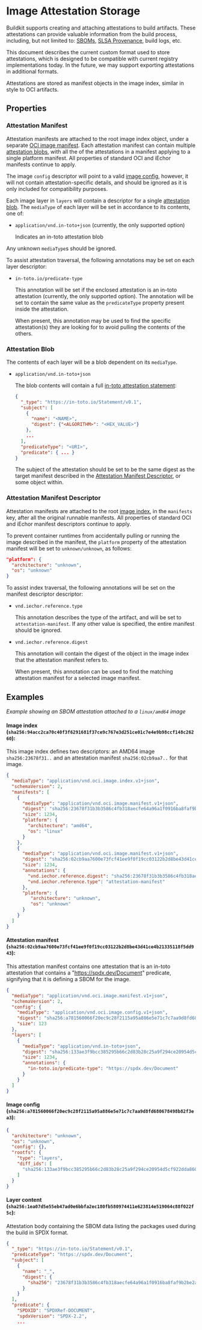 # Image Attestation Storage

Buildkit supports creating and attaching attestations to build artifacts. These
attestations can provide valuable information from the build process,
including, but not limited to: [SBOMs](https://en.wikipedia.org/wiki/Software_supply_chain),
[SLSA Provenance](https://slsa.dev/provenance), build logs, etc.

This document describes the current custom format used to store attestations,
which is designed to be compatible with current registry implementations today.
In the future, we may support exporting attestations in additional formats.

Attestations are stored as manifest objects in the image index, similar in
style to OCI artifacts.

## Properties

### Attestation Manifest

Attestation manifests are attached to the root image index object, under a
separate [OCI image manifest](https://github.com/opencontainers/image-spec/blob/main/manifest.md).
Each attestation manifest can contain multiple [attestation blobs](#attestation-blob),
with all the of the attestations in a manifest applying to a single platform
manifest. All properties of standard OCI and iEchor manifests continue to
apply.

The image `config` descriptor will point to a valid [image config](https://github.com/opencontainers/image-spec/blob/main/config.md),
however, it will not contain attestation-specific details, and should be
ignored as it is only included for compatibility purposes.

Each image layer in `layers` will contain a descriptor for a single
[attestation blob](#attestation-blob). The `mediaType` of each layer will be
set in accordance to its contents, one of:

- `application/vnd.in-toto+json` (currently, the only supported option)

  Indicates an in-toto attestation blob

Any unknown `mediaType`s should be ignored.

To assist attestation traversal, the following annotations may be set on each
layer descriptor:

- `in-toto.io/predicate-type`

  This annotation will be set if the enclosed attestation is an in-toto
  attestation (currently, the only supported option). The annotation will
  be set to contain the same value as the `predicateType` property present
  inside the attestation.

  When present, this annotation may be used to find the specific attestation(s)
  they are looking for to avoid pulling the contents of the others.

### Attestation Blob

The contents of each layer will be a blob dependent on its `mediaType`.

- `application/vnd.in-toto+json`

  The blob contents will contain a full [in-toto attestation statement](https://github.com/in-toto/attestation/blob/main/spec/README.md#statement):

  ```json
  {
    "_type": "https://in-toto.io/Statement/v0.1",
    "subject": [
      {
        "name": "<NAME>",
        "digest": {"<ALGORITHM>": "<HEX_VALUE>"}
      },
      ...
    ],
    "predicateType": "<URI>",
    "predicate": { ... }
  }
  ```

  The subject of the attestation should be set to be the same digest as the
  target manifest described in the [Attestation Manifest Descriptor](#attestation-manifest-descriptor),
  or some object within.

### Attestation Manifest Descriptor

Attestation manifests are attached to the root [image index](https://github.com/opencontainers/image-spec/blob/main/image-index.md),
in the `manifests` key, after all the original runnable manifests. All
properties of standard OCI and iEchor manifest descriptors continue to apply.

To prevent container runtimes from accidentally pulling or running the image
described in the manifest, the `platform` property of the attestation manifest
will be set to `unknown/unknown`, as follows:

```json
"platform": {
  "architecture": "unknown",
  "os": "unknown"
}
```

To assist index traversal, the following annotations will be set on the
manifest descriptor descriptor:

- `vnd.iechor.reference.type`

  This annotation describes the type of the artifact, and will be set
  to `attestation-manifest`. If any other value is specified, the entire
  manifest should be ignored.

- `vnd.iechor.reference.digest`

  This annotation will contain the digest of the object in the image index that
  the attestation manifest refers to.

  When present, this annotation can be used to find the matching attestation
  manifest for a selected image manifest.

## Examples

*Example showing an SBOM attestation attached to a `linux/amd64` image*

#### Image index (`sha256:94acc2ca70c40f3f6291681f37ce9c767e3d251ce01c7e4e9b98ccf148c26260`):

This image index defines two descriptors: an AMD64 image `sha256:23678f31..` and an attestation manifest `sha256:02cb9aa7..` for that image.

```json
{
  "mediaType": "application/vnd.oci.image.index.v1+json",
  "schemaVersion": 2,
  "manifests": [
    {
      "mediaType": "application/vnd.oci.image.manifest.v1+json",
      "digest": "sha256:23678f31b3b3586c4fb318aecfe64a96a1f0916ba8faf9b2be2abee63fa9e827",
      "size": 1234,
      "platform": {
        "architecture": "amd64",
        "os": "linux"
      }
    },
    {
      "mediaType": "application/vnd.oci.image.manifest.v1+json",
      "digest": "sha256:02cb9aa7600e73fcf41ee9f0f19cc03122b2d8be43d41ce4b21335118f5dd943",
      "size": 1234,
      "annotations": {
        "vnd.iechor.reference.digest": "sha256:23678f31b3b3586c4fb318aecfe64a96a1f0916ba8faf9b2be2abee63fa9e827",
        "vnd.iechor.reference.type": "attestation-manifest"
      },
      "platform": {
         "architecture": "unknown",
         "os": "unknown"
      }
    }
  ]
}
```

#### Attestation manifest (`sha256:02cb9aa7600e73fcf41ee9f0f19cc03122b2d8be43d41ce4b21335118f5dd943`):

This attestation manifest contains one attestation that is an in-toto attestation that contains a "https://spdx.dev/Document" predicate, signifying that it is defining a SBOM for the image.

```json
{
  "mediaType": "application/vnd.oci.image.manifest.v1+json",
  "schemaVersion": 2,
  "config": {
    "mediaType": "application/vnd.oci.image.config.v1+json",
    "digest": "sha256:a781560066f20ec9c28f2115a95a886e5e71c7c7aa9d8fd680678498b82f3ea3",
    "size": 123
  },
  "layers": [
    {
      "mediaType": "application/vnd.in-toto+json",
      "digest": "sha256:133ae3f9bcc385295b66c2d83b28c25a9f294ce20954d5cf922dda860429734a",
      "size": 1234,
      "annotations": {
        "in-toto.io/predicate-type": "https://spdx.dev/Document"
      }
    }
  ]
}
```

#### Image config (`sha256:a781560066f20ec9c28f2115a95a886e5e71c7c7aa9d8fd680678498b82f3ea3`):

```json
{
  "architecture": "unknown",
  "os": "unknown",
  "config": {},
  "rootfs": {
    "type": "layers",
    "diff_ids": [
      "sha256:133ae3f9bcc385295b66c2d83b28c25a9f294ce20954d5cf922dda860429734a"
    ]
  }
}
```

#### Layer content (`sha256:1ea07d5e55eb47ad0e6bbfa2ec180fb580974411e623814e519064c88f022f5c`):

Attestation body containing the SBOM data listing the packages used during the build in SPDX format.

```json
{
  "_type": "https://in-toto.io/Statement/v0.1",
  "predicateType": "https://spdx.dev/Document",
  "subject": [
    {
      "name": "_",
      "digest": {
        "sha256": "23678f31b3b3586c4fb318aecfe64a96a1f0916ba8faf9b2be2abee63fa9e827"
      }
    }
  ],
  "predicate": {
    "SPDXID": "SPDXRef-DOCUMENT",
    "spdxVersion": "SPDX-2.2",
    ...
```
